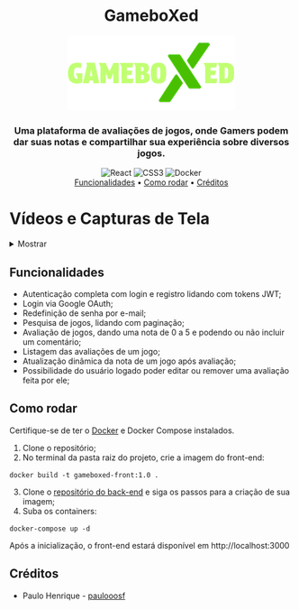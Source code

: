 <div align="center">
    <h1>GameboXed</h1>   
    <img alt="Logo do projeto" src="./src/assets/logo.png">
    <h3>Uma plataforma de avaliações de jogos, onde Gamers podem dar suas notas e compartilhar sua experiência sobre diversos jogos.</h4>
    <img alt="React" src="https://img.shields.io/badge/REACT-%2361DAFB?style=for-the-badge&logo=REACT&logoColor=%2361DAFB&labelColor=black">
    <img alt="CSS3" src="https://img.shields.io/badge/css-%231572B6?style=for-the-badge&logo=css3&logoColor=%231572B6&labelColor=black">
    <img alt="Docker" src="https://img.shields.io/badge/docker-%232496ED?style=for-the-badge&logo=docker&logoColor=%232496ED&labelColor=black">
</div>
<div align="center">
  <a href="#funcionalidades">Funcionalidades</a> •
  <a href="#como-rodar">Como rodar</a> •
  <a href="#créditos">Créditos</a>
</div>

# Vídeos e Capturas de Tela
<details><summary>Mostrar</summary>
    <h2>Visão Geral</h1>
    <iframe width="560" height="315" src="https://www.youtube.com/embed/a3WwV8_MXiI?si=SK8Gf3e5-BM8Xo0J" title="YouTube video player" frameborder="0" allow="accelerometer; autoplay; clipboard-write; encrypted-media; gyroscope; picture-in-picture; web-share" referrerpolicy="strict-origin-when-cross-origin" allowfullscreen></iframe>
    <h2>Início</h1>
    <img alt="Captura de tela do projeto" src="https://i.imgur.com/wcLXn0J.jpeg">
    <h2>Login e Redefinição de senha</h1>
    <iframe width="560" height="315" src="https://www.youtube.com/embed/MgrxG1FmuIY?si=hlltan0Zxdn_uiCZ" title="YouTube video player" frameborder="0" allow="accelerometer; autoplay; clipboard-write; encrypted-media; gyroscope; picture-in-picture; web-share" referrerpolicy="strict-origin-when-cross-origin" allowfullscreen></iframe>
    <iframe width="560" height="315" src="https://www.youtube.com/embed/qUoxfHteDPo?si=rcxhNI8az71TUZCt" title="YouTube video player" frameborder="0" allow="accelerometer; autoplay; clipboard-write; encrypted-media; gyroscope; picture-in-picture; web-share" referrerpolicy="strict-origin-when-cross-origin" allowfullscreen></iframe>
    <img alt="Captura de tela do projeto" src="https://i.imgur.com/7o5TrcU.png">
    <img alt="Captura de tela do projeto" src="https://i.imgur.com/lQ1heBb.png">
    <h2>Pesquisa</h1>
    <img alt="Captura de tela do projeto" src="https://i.imgur.com/6IyyMhQ.png">
    <h2>Página de Jogo</h1>
    <img alt="Captura de tela do projeto" src="https://i.imgur.com/ZU7NclF.png">
    <h2>Menu de Avaliação</h1>
    <img alt="Captura de tela do projeto" src="https://i.imgur.com/wWF4TuD.png">
</details>

## Funcionalidades
- Autenticação completa com login e registro lidando com tokens JWT;
- Login via Google OAuth;
- Redefinição de senha por e-mail;
- Pesquisa de jogos, lidando com paginação;
- Avaliação de jogos, dando uma nota de 0 a 5 e podendo ou não incluir um comentário;
- Listagem das avaliações de um jogo;
- Atualização dinâmica da nota de um jogo após avaliação;
- Possibilidade do usuário logado poder editar ou remover uma avaliação feita por ele;
## Como rodar
Certifique-se de ter o [Docker](https://docs.docker.com/get-started/get-docker/) e Docker Compose instalados.
1. Clone o repositório;
2. No terminal da pasta raiz do projeto, crie a imagem do front-end:
```
docker build -t gameboxed-front:1.0 .
```
3. Clone o [repositório do back-end](https://github.com/paulooosf/gameboxed-back) e siga os passos para a criação de sua imagem;
4. Suba os containers:
```
docker-compose up -d
```
Após a inicialização, o front-end estará disponível em http://localhost:3000
## Créditos
- Paulo Henrique - [paulooosf](http://github.com/paulooosf)